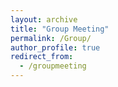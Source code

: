 ```yaml
---
layout: archive
title: "Group Meeting"
permalink: /Group/
author_profile: true
redirect_from:
  - /groupmeeting
---
```


<br> 
<br> 
